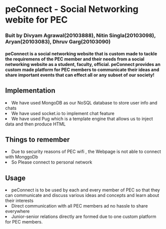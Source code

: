# peConnect - Social Networking webite for PEC
### Buit by Divyam Agrawal(20103888), Nitin Singla(20103098), Aryan(20103083), Dhruv Garg(20103090)

#### peConnect is a social networking website that is custom made to tackle the requiremens of the PEC member and their needs from a social networking website as a student, faculty, official. peConnect provides an custom made platform for PEC members to communicate their ideas and share important events that can effect all or any subset of our society!

## Implementation
<li>We have used MongoDB as our NoSQL database to  store user info and chats</li>
<li>We have used socket.io to implement chat feature</li>
<li>We have used Pug which is a template engine that allows us to inject data and then produce HTML</li>

## Things to remember
<li>Due to security reasons of PEC wifi , the Webpage is not able to connect with MonggoDb</li>
<li>So Please connect to personal network </li>

## Usage
<li> peConnect is to be used by each and every member of PEC so that they can communicate and discuss various ideas and concepts and learn about their interests</li>
<li> Direct communication with all PEC members ad no hassle to share everywhere</li>
<li> Junior-senior relations directly are formed due to one custom platform for PEC members.
